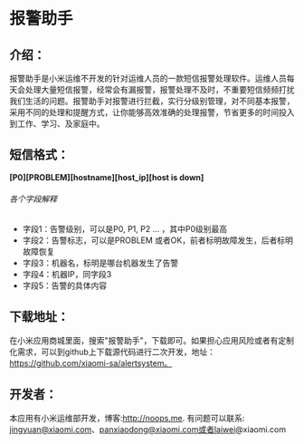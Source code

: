 # 报警助手
## 介绍：
报警助手是小米运维不开发的针对运维人员的一款短信报警处理软件。运维人员每天会处理大量短信报警，经常会有漏报警，报警处理不及时，不重要短信频频打扰我们生活的问题。报警助手对报警进行拦截，实行分级别管理，对不同基本报警，采用不同的处理和提醒方式，让你能够高效准确的处理报警，节省更多的时间投入到工作、学习、及家庭中。
## 短信格式：
**[P0][PROBLEM][hostname][host_ip][host is down]**

###### 各个字段解释
- 字段1：告警级别，可以是P0, P1, P2 ... ，其中P0级别最高
- 字段2：告警标志，可以是PROBLEM 或者OK，前者标明故障发生，后者标明故障恢复
- 字段3：机器名，标明是哪台机器发生了告警
- 字段4：机器IP，同字段3
- 字段5：告警的具体内容

## 下载地址：
在小米应用商城里面，搜索"报警助手"，下载即可。如果担心应用风险或者有定制化需求，可以到github上下载源代码进行二次开发，地址：https://github.com/xiaomi-sa/alertsystem。
## 开发者：
本应用有小米运维部开发，博客:http://noops.me. 有问题可以联系: jingyuan@xiaomi.com、panxiaodong@xiaomi.com或者laiwei@xiaomi.com
